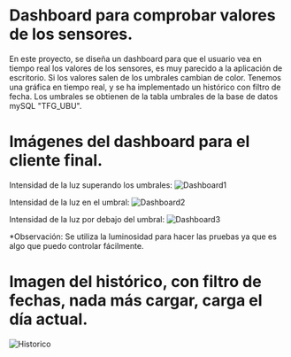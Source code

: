 # Dashboard para comprobar valores de los sensores.

En este proyecto, se diseña un dashboard para que el usuario vea en tiempo real los valores de los sensores, es muy parecido a la aplicación de escritorio. Si los valores salen de los umbrales cambian de color. Tenemos una gráfica en tiempo real, y se ha implementado un histórico con filtro de fecha. Los umbrales se obtienen de la tabla umbrales de la base de datos mySQL "TFG_UBU".

# Imágenes del dashboard para el cliente final.
Intensidad de la luz superando los umbrales:
![Dashboard1](https://github.com/JLCaballeroMQ/Proyecto_TFG_UBU_23_24/assets/127446383/b084067c-8d33-4258-98e3-092df670b952)

Intensidad de la luz en el umbral:
![Dashboard2](https://github.com/JLCaballeroMQ/Proyecto_TFG_UBU_23_24/assets/127446383/8ccf4931-2988-4d70-91f5-ed7d5b8ef552)

Intensidad de la luz por debajo del umbral:
![Dashboard3](https://github.com/JLCaballeroMQ/Proyecto_TFG_UBU_23_24/assets/127446383/f26cd515-c827-47e7-a51b-f66e03393ff8)

*Observación: Se utiliza la luminosidad para hacer las pruebas ya que es algo que puedo controlar fácilmente.

# Imagen del histórico, con filtro de fechas, nada más cargar, carga el día actual.
![Historico](https://github.com/JLCaballeroMQ/Proyecto_TFG_UBU_23_24/assets/127446383/dbd625da-d7c3-4ec5-aacc-429c6a2b7226)
